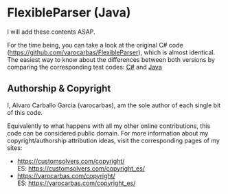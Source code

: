 # FlexibleParser (Java)

I will add these contents ASAP. 

For the time being, you can take a look at the original C# code (https://github.com/varocarbas/FlexibleParser), which is almost identical. The easiest way to know about the differences between both versions by comparing the corresponding test codes: [C#](https://github.com/varocarbas/FlexibleParser/blob/master/all_code/Test/Program.cs) and [Java](https://github.com/varocarbas/FlexibleParser_Java/blob/master/all_code/Test/src/Main.java)


## Authorship & Copyright

I, Alvaro Carballo Garcia (varocarbas), am the sole author of each single bit of this code.

Equivalently to what happens with all my other online contributions, this code can be considered public domain. For more information about my copyright/authorship attribution ideas, visit the corresponding pages of my sites:
- https://customsolvers.com/copyright/<br/> 
ES: https://customsolvers.com/copyright_es/
- https://varocarbas.com/copyright/<br/>
ES: https://varocarbas.com/copyright_es/